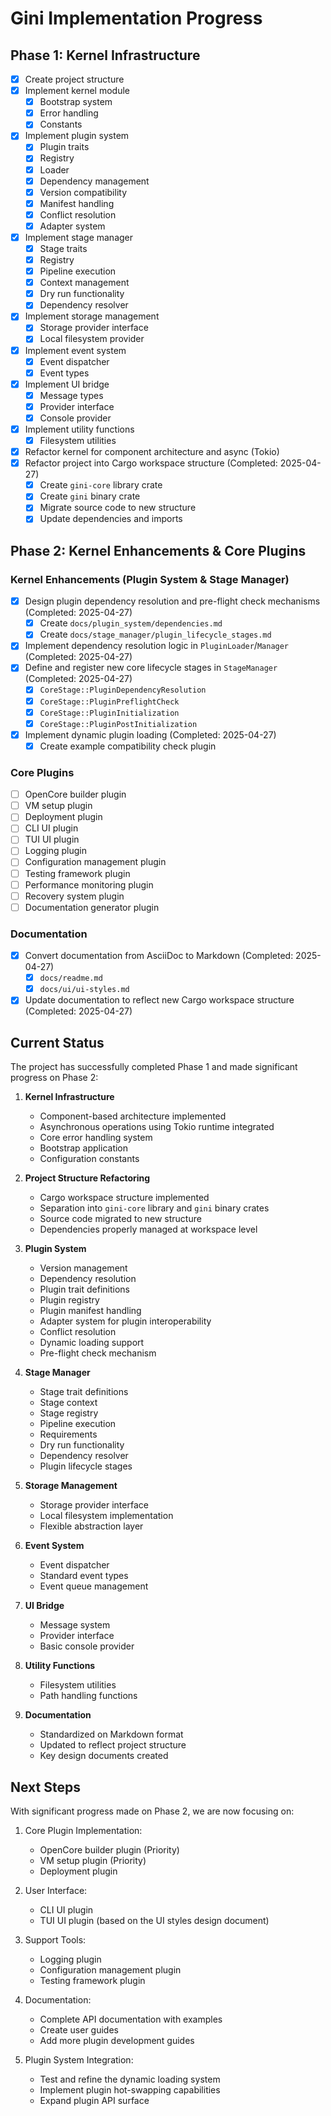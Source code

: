 # Gini Implementation Progress

## Phase 1: Kernel Infrastructure

- [x] Create project structure
- [x] Implement kernel module
  - [x] Bootstrap system
  - [x] Error handling
  - [x] Constants
- [x] Implement plugin system
  - [x] Plugin traits
  - [x] Registry
  - [x] Loader
  - [x] Dependency management
  - [x] Version compatibility
  - [x] Manifest handling
  - [x] Conflict resolution
  - [x] Adapter system
- [x] Implement stage manager
  - [x] Stage traits
  - [x] Registry
  - [x] Pipeline execution
  - [x] Context management
  - [x] Dry run functionality
  - [x] Dependency resolver
- [x] Implement storage management
  - [x] Storage provider interface
  - [x] Local filesystem provider
- [x] Implement event system
  - [x] Event dispatcher
  - [x] Event types
- [x] Implement UI bridge
  - [x] Message types
  - [x] Provider interface
  - [x] Console provider
- [x] Implement utility functions
  - [x] Filesystem utilities
- [x] Refactor kernel for component architecture and async (Tokio)
- [x] Refactor project into Cargo workspace structure (Completed: 2025-04-27)
  - [x] Create `gini-core` library crate
  - [x] Create `gini` binary crate
  - [x] Migrate source code to new structure
  - [x] Update dependencies and imports

## Phase 2: Kernel Enhancements & Core Plugins

### Kernel Enhancements (Plugin System & Stage Manager)

- [x] Design plugin dependency resolution and pre-flight check mechanisms (Completed: 2025-04-27)
  - [x] Create `docs/plugin_system/dependencies.md`
  - [x] Create `docs/stage_manager/plugin_lifecycle_stages.md`
- [x] Implement dependency resolution logic in `PluginLoader`/`Manager` (Completed: 2025-04-27)
- [x] Define and register new core lifecycle stages in `StageManager` (Completed: 2025-04-27)
  - [x] `CoreStage::PluginDependencyResolution`
  - [x] `CoreStage::PluginPreflightCheck`
  - [x] `CoreStage::PluginInitialization`
  - [x] `CoreStage::PluginPostInitialization`
- [x] Implement dynamic plugin loading (Completed: 2025-04-27)
  - [x] Create example compatibility check plugin

### Core Plugins

- [ ] OpenCore builder plugin
- [ ] VM setup plugin
- [ ] Deployment plugin
- [ ] CLI UI plugin
- [ ] TUI UI plugin
- [ ] Logging plugin
- [ ] Configuration management plugin
- [ ] Testing framework plugin
- [ ] Performance monitoring plugin
- [ ] Recovery system plugin
- [ ] Documentation generator plugin

### Documentation

- [x] Convert documentation from AsciiDoc to Markdown (Completed: 2025-04-27)
  - [x] `docs/readme.md`
  - [x] `docs/ui/ui-styles.md`
- [x] Update documentation to reflect new Cargo workspace structure (Completed: 2025-04-27)

## Current Status

The project has successfully completed Phase 1 and made significant progress on Phase 2:

1. **Kernel Infrastructure**
   - Component-based architecture implemented
   - Asynchronous operations using Tokio runtime integrated
   - Core error handling system
   - Bootstrap application
   - Configuration constants

2. **Project Structure Refactoring**
   - Cargo workspace structure implemented
   - Separation into `gini-core` library and `gini` binary crates
   - Source code migrated to new structure
   - Dependencies properly managed at workspace level

3. **Plugin System**
   - Version management
   - Dependency resolution
   - Plugin trait definitions
   - Plugin registry
   - Plugin manifest handling
   - Adapter system for plugin interoperability
   - Conflict resolution
   - Dynamic loading support
   - Pre-flight check mechanism

4. **Stage Manager**
   - Stage trait definitions
   - Stage context
   - Stage registry
   - Pipeline execution
   - Requirements
   - Dry run functionality
   - Dependency resolver
   - Plugin lifecycle stages

5. **Storage Management**
   - Storage provider interface
   - Local filesystem implementation
   - Flexible abstraction layer

6. **Event System**
   - Event dispatcher
   - Standard event types
   - Event queue management

7. **UI Bridge**
   - Message system
   - Provider interface
   - Basic console provider

8. **Utility Functions**
   - Filesystem utilities
   - Path handling functions

9. **Documentation**
   - Standardized on Markdown format
   - Updated to reflect project structure
   - Key design documents created

## Next Steps

With significant progress made on Phase 2, we are now focusing on:

1. Core Plugin Implementation:
   - OpenCore builder plugin (Priority)
   - VM setup plugin (Priority)
   - Deployment plugin

2. User Interface:
   - CLI UI plugin
   - TUI UI plugin (based on the UI styles design document)

3. Support Tools:
   - Logging plugin 
   - Configuration management plugin
   - Testing framework plugin

4. Documentation:
   - Complete API documentation with examples
   - Create user guides
   - Add more plugin development guides

5. Plugin System Integration:
   - Test and refine the dynamic loading system
   - Implement plugin hot-swapping capabilities
   - Expand plugin API surface